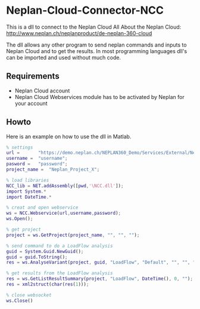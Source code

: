 # Neplan-Cloud-Connector-NCC
This is a dll to connect to the Neplan Cloud
All About the Neplan Cloud: http://www.neplan.ch/neplanproduct/de-neplan-360-cloud

The dll allows any other program to send neplan commands and inputs to Neplan Cloud and to get the results. In most programming languages dll's can be imported and used without much code.

## Requirements
* Neplan Cloud account
* Neplan Cloud Webservices module has to be activated by Neplan for your account

## Howto
Here is an example on how to use the dll in Matlab.
```Matlab
% settings
url =		"https://demo.neplan.ch/NEPLAN360_Demo/Services/External/NeplanService.svc";
username =	"username";
pasword =	"password";
project_name =	"Neplan_Project_X";

% load libraries
NCC_lib = NET.addAssembly([pwd,'\NCC.dll']);
import System.*
import DateTime.*

% creat and open webservice 
ws = NCC.Webservice(url,username,password);
ws.Open();

% get project
project = ws.GetProject(project_name, "", "", "");

% send command to do a LoadFlow analysis
guid = System.Guid.NewGuid();
guid = guid.ToString();
res = ws.AnalyseVariant(project, guid, "LoadFlow", "Default", "", "", "");

% get results from the LoadFlow analysis
res = ws.GetListResultSummary(project, "LoadFlow", DateTime(), 0, "");
res = xml2struct(char(res(1)));

% close websocket
ws.Close()
```
